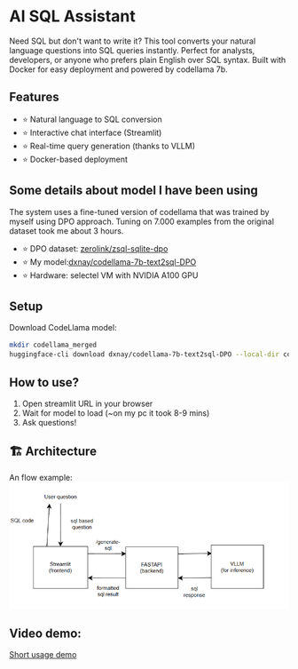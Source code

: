 # AI SQL Assistant
Need SQL but don't want to write it? 
This tool converts your natural language questions into SQL queries instantly.
Perfect for analysts, developers, or anyone who prefers plain English over SQL syntax.
Built with Docker for easy deployment and powered by codellama 7b.

## Features

- ⭐ Natural language to SQL conversion
- ⭐ Interactive chat interface (Streamlit)
- ⭐ Real-time query generation (thanks to VLLM)
- ⭐ Docker-based deployment

## Some details about model I have been using 

The system uses a fine-tuned version of codellama that was trained by myself using DPO approach.
Tuning on 7.000 examples from the original dataset took me about 3 hours.
- ⭐ DPO dataset: [zerolink/zsql-sqlite-dpo](https://huggingface.co/datasets/zerolink/zsql-sqlite-dpo)
- ⭐ My model:[dxnay/codellama-7b-text2sql-DPO](https://huggingface.co/dxnay/codellama-7b-text2sql-DPO)
- ⭐ Hardware: selectel VM with NVIDIA A100 GPU

## Setup
Download CodeLlama model:
```bash
mkdir codellama_merged
huggingface-cli download dxnay/codellama-7b-text2sql-DPO --local-dir codellama_merged
```

## How to use?
1. Open streamlit URL in your browser
2. Wait for model to load (~on my pc it took 8-9 mins)
3. Ask questions!

## 🏗️ Architecture

An flow example:
![img.png](img.png)

## Video demo:
[Short usage demo](https://drive.google.com/file/d/1Qj6sBufLrO8OHwmbvz_Pmih0AL8Ey62W/view?usp=sharing)


